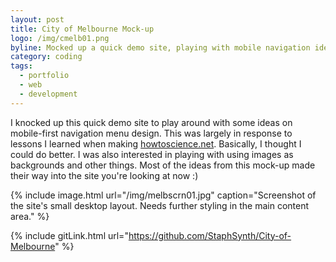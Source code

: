 ```yaml
---
layout: post
title: City of Melbourne Mock-up
logo: /img/cmelb01.png
byline: Mocked up a quick demo site, playing with mobile navigation ideas.
category: coding
tags:
  - portfolio
  - web
  - development
---
```


I knocked up this quick demo site to play around with some ideas on mobile-first navigation menu design. This was largely in response to lessons I learned when making [howtoscience.net](http://www.howtoscience.net). Basically, I thought I could do better. I was also interested in playing with using images as backgrounds and other things. Most of the ideas from this mock-up made their way into the site you're looking at now :)

{% include image.html url="/img/melbscrn01.jpg" caption="Screenshot of the site's small desktop layout. Needs further styling in the main content area." %}

{% include gitLink.html url="https://github.com/StaphSynth/City-of-Melbourne" %}
